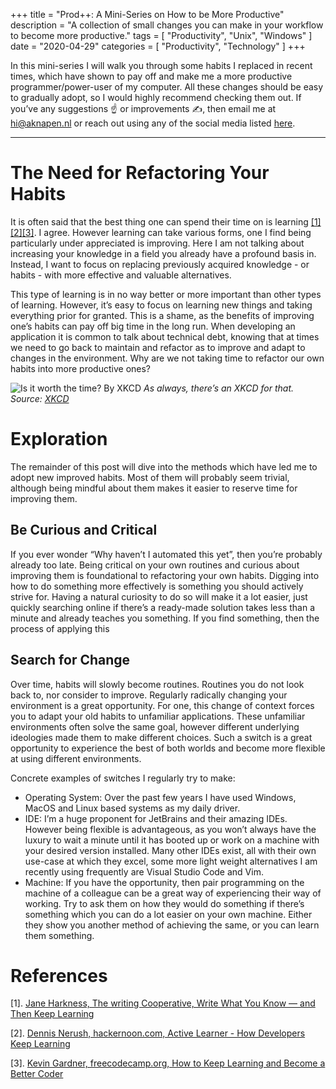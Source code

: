 +++
title = "Prod++: A Mini-Series on How to be More Productive"
description = "A collection of small changes you can make in your workflow to become more productive."
tags = [
    "Productivity",
    "Unix",
    "Windows"
]
date = "2020-04-29"
categories = [
    "Productivity",
    "Technology"
]
+++

In this mini-series I will walk you through some habits I replaced in recent times, which have shown to pay off and make me a more productive programmer/power-user of my computer. All these changes should be easy to gradually adopt, so I would highly recommend checking them out. If you’ve any suggestions ☝️ or improvements ✍️, then email me at hi@aknapen.nl or reach out using any of the social media listed [here](https://aknapen.nl).

---

# The Need for Refactoring Your Habits

It is often said that the best thing one can spend their time on is learning [[1]](#references)[[2]](#references)[[3]](#references). I agree. However learning can take various forms, one I find being particularly under appreciated is improving. Here I am not talking about increasing your knowledge in a field you already have a profound basis in. Instead, I want to focus on replacing previously acquired knowledge - or habits - with more effective and valuable alternatives.

This type of learning is in no way better or more important than other types of learning. However, it’s easy to focus on learning new things and taking everything prior for granted. This is a shame, as the benefits of improving one’s habits can pay off big time in the long run. When developing an application it is common to talk about technical debt, knowing that at times we need to go back to maintain and refactor as to improve and adapt to changes in the environment. Why are we not taking time to refactor our own habits into more productive ones?

![Is it worth the time? By XKCD](https://imgs.xkcd.com/comics/is_it_worth_the_time.png)
_As always, there’s an XKCD for that. Source: [XKCD](https://xkcd.com/1205/)_

# Exploration

The remainder of this post will dive into the methods which have led me to adopt new improved habits. Most of them will probably seem trivial, although being mindful about them makes it easier to reserve time for improving them.

## Be Curious and Critical

If you ever wonder “Why haven’t I automated this yet”, then you’re probably already too late. Being critical on your own routines and curious about improving them is foundational to refactoring your own habits. Digging into how to do something more effectively is something you should actively strive for. Having a natural curiosity to do so will make it a lot easier, just quickly searching online if there’s a ready-made solution takes less than a minute and already teaches you something. If you find something, then the process of applying this

## Search for Change

Over time, habits will slowly become routines. Routines you do not look back to, nor consider to improve. Regularly radically changing your environment is a great opportunity. For one, this change of context forces you to adapt your old habits to unfamiliar applications. These unfamiliar environments often solve the same goal, however different underlying ideologies made them to make different choices. Such a switch is a great opportunity to experience the best of both worlds and become more flexible at using different environments.

Concrete examples of switches I regularly try to make:

- Operating System: Over the past few years I have used Windows, MacOS and Linux based systems as my daily driver.
- IDE: I’m a huge proponent for JetBrains and their amazing IDEs. However being flexible is advantageous, as you won’t always have the luxury to wait a minute until it has booted up or work on a machine with your desired version installed. Many other IDEs exist, all with their own use-case at which they excel, some more light weight alternatives I am recently using frequently are Visual Studio Code and Vim.
- Machine: If you have the opportunity, then pair programming on the machine of a colleague can be a great way of experiencing their way of working. Try to ask them on how they would do something if there’s something which you can do a lot easier on your own machine. Either they show you another method of achieving the same, or you can learn them something.

# References

[1]. [Jane Harkness, The writing Cooperative, Write What You Know — and Then Keep Learning](https://writingcooperative.com/write-what-you-know-and-then-keep-learning-7c7896665d11)

[2]. [Dennis Nerush, hackernoon.com, Active Learner - How Developers Keep Learning](https://medium.com/hackernoon/active-learner-how-developers-keep-learning-1309b91f1ae6)

[3]. [Kevin Gardner, freecodecamp.org, How to Keep Learning and Become a Better Coder](https://medium.com/free-code-camp/five-great-tactics-for-becoming-a-better-coder-5c6da86ab0d0)